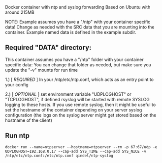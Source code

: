 Docker container with ntp and syslog forwarding
Based on Ubuntu with around 215MB

NOTE: Example assumes you have a "/ntp" with your container specific data!
Change as needed with the SRC data that you are mounting into the container.
Example named data is defined in the example subdir.

## Required "DATA" directory:
This container assumes you have a "/ntp" folder with your container specific data:
You can change that folder as needed, but make sure you update the "-v" mounts for run time

1.) [ *REQUIRED* ] In your /ntp/etc/ntp.conf, which acts as an entry point to your config

2.) [ *OPTIONAL* ] set environment variable "UDPLOGHOST" or "TCPLOGHOST", if defined rsyslog will be started with remote SYSLOG logging to these hosts. If you use remote syslog, then it might be useful to set the hostname of the container depending on your server syslog configuration (the logs on the syslog server might get stored based on the hostname of the client)


## Run ntp

```
docker run --name=ntpserver --hostname=ntpserver --rm -p 67:67/udp -e UDPLOGHOST=192.168.0.17 --cap-add SYS_TIME --cap-add SYS_NICE -v /ntp/etc/ntp.conf:/etc/ntp.conf qindel/ntp-syslog
```